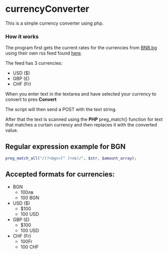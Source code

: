 # currencyConverter
This is a simple currency converter using php.

### How it works

The program first gets the current rates for the currencies from [BNB.bg](https://www.bnb.bg/)
using their own rss feed found [here](https://www.bnb.bg/PressOffice/PORSS/index.htm?getRSS=1&lang=BG&cat=1).

The feed has 3 currencies:

* USD ($)
* GBP (£)
* CHF (Fr)

When you enter text in the textarea and have selected your currency to convert to pres **Convert**

The script will then send a POST with the text string.

After that the text is scanned  using the **PHP** preg_match() function for text that matches a curtain currency and then replaces it with the converted value.

## Regular expression example for BGN
```php 
preg_match_all("/(?<bgn>[^ ]+лв)/", $str, $amount_array); 
```

## Accepted formats for currencies:

* BGN
  * 100лв
  * 100 BGN
* USD ($)
  * $100
  * 100 USD
* GBP (£)
  * $100
  * 100 USD
* CHF (Fr)
  * 100Fr
  * 100 CHF
